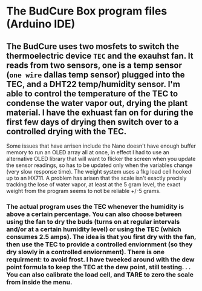 # The BudCure Box program files (Arduino IDE)
## The BudCure uses two mosfets to switch the thermoelectric device `TEC` and the exauhst fan. It reads from two sensors, one is a temp sensor (`one wire` dallas temp sensor) plugged into the TEC, and a DHT22 temp/humidity sensor. I'm able to control the temperature of the TEC to condense the water vapor out, drying the plant material. I have the exhuast fan on for during the first few days of drying then switch over to a controlled drying with the TEC. 
Some issues that have arrisen include the Nano doesn't have enough buffer memory to run an OLED array all at once, in effect I had to use an alternative OLED library that will want to flicker the screen when you update the sensor readings, so has to be updated only when the variables change (very slow response time). The weight system uses a 1kg load cell hooked up to an HX711. A problem has arisen that the scale isn't exactly precisly tracking the lose of water vapor, at least at the 5 gram level, the exact weight from the program seems to not be reliable +/-5 grams. 
### The actual program uses the TEC whenever the humidity is above a certain percentage. You can also choose between using the fan to dry the buds (turns on at regular intervals and/or at a certain humidity level) or using the TEC (which consumes 2.5 amps). The idea is that you first dry with the fan, then use the TEC to provide a controlled enviornment (so they dry slowly in a controlled enviornment). There is one requirment: to avoid frost. I have tweeked around with the dew point formula to keep the TEC at the dew point, still testing. . . You can also calibrate the load cell, and TARE to zero the scale from inside the menu.
